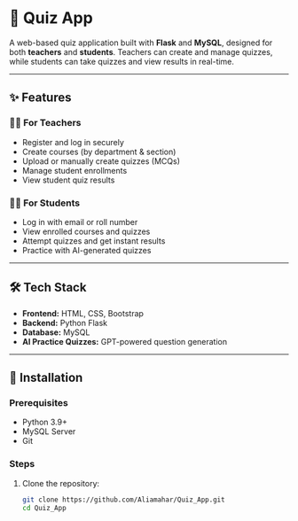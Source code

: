 # 📘 Quiz App  

A web-based quiz application built with **Flask** and **MySQL**, designed for both **teachers** and **students**. Teachers can create and manage quizzes, while students can take quizzes and view results in real-time.  

---

## ✨ Features  

### 👨‍🏫 For Teachers  
- Register and log in securely  
- Create courses (by department & section)  
- Upload or manually create quizzes (MCQs)  
- Manage student enrollments  
- View student quiz results  

### 👩‍🎓 For Students  
- Log in with email or roll number  
- View enrolled courses and quizzes  
- Attempt quizzes and get instant results  
- Practice with AI-generated quizzes  

---

## 🛠️ Tech Stack  

- **Frontend:** HTML, CSS, Bootstrap  
- **Backend:** Python Flask  
- **Database:** MySQL  
- **AI Practice Quizzes:** GPT-powered question generation  

---

## 🚀 Installation  

### Prerequisites  
- Python 3.9+  
- MySQL Server  
- Git  

### Steps  

1. Clone the repository:  
   ```bash
   git clone https://github.com/Aliamahar/Quiz_App.git
   cd Quiz_App
